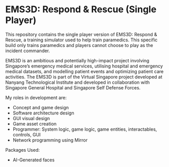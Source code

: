 # EMS3D: Respond & Rescue (Single Player)

This repository contains the single player version of EMS3D: Respond & Rescue, a training simulator used to help train paramedics. This specific build only trains paramedics and players cannot choose to play as the incident commander.

EMS3D is an ambitious and potentially high-impact project involving Singapore’s emergency medical  services, utilising hospital and emergency medical datasets, and modelling patient events and  optimizing patient care activities. The EMS3D is part of the Virtual Singapore project developed at Nanyang Technological Institute and developed in collaboration with Singapore General Hospital and Singapore Self Defense Forces.

My roles in development are:
- Concept and game design
- Software architecture design
- GUI visual design
- Game asset creation
- Programmer: System logic, game logic, game entities, interactables, controls, GUI
- Network programming using Mirror

Packages Used:
- AI-Generated faces
